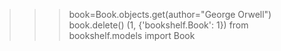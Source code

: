 >>> book=Book.objects.get(author="George Orwell")
    book.delete()
(1, {'bookshelf.Book': 1})
from bookshelf.models import Book